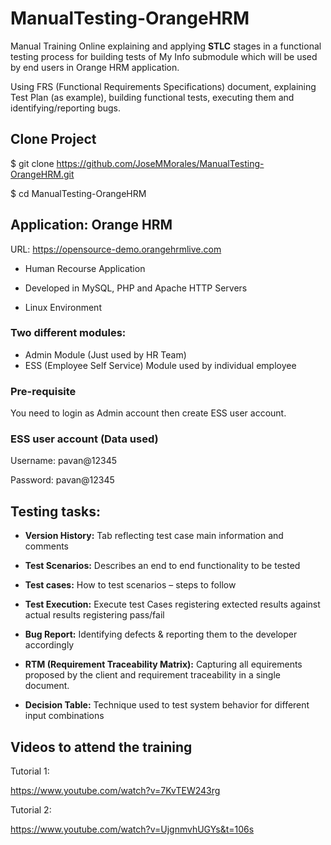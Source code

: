 # ManualTesting-OrangeHRM

Manual Training Online explaining and applying <b>STLC</b> stages in a functional testing process for building tests of My Info submodule which will be used by end users in Orange HRM application. 

Using FRS (Functional Requirements Specifications) document, explaining Test Plan (as example), building functional tests, executing them and identifying/reporting bugs.

## Clone Project

$ git clone https://github.com/JoseMMorales/ManualTesting-OrangeHRM.git

$ cd ManualTesting-OrangeHRM

## Application: Orange HRM

URL: https://opensource-demo.orangehrmlive.com

-	Human Recourse Application

-	Developed in MySQL, PHP and Apache HTTP Servers

-	Linux Environment

### Two different modules:  

- Admin Module (Just used by HR Team) 
- ESS (Employee Self Service) Module used by individual employee 

### Pre-requisite

You need to login as Admin account then create ESS user account.

### ESS user account (Data used)

Username: pavan@12345

Password: pavan@12345


## Testing tasks:

* <b>Version History:</b> Tab reflecting test case main information and comments

* <b>Test Scenarios:</b> Describes an end to end functionality to be tested

* <b>Test cases:</b> How to test scenarios – steps to follow 

* <b>Test Execution:</b> Execute test Cases registering extected results against actual results registering pass/fail

* <b>Bug Report:</b> Identifying defects & reporting them to the developer accordingly

* <b>RTM (Requirement Traceability Matrix):</b> Capturing all equirements proposed by the client and requirement traceability in a single document.

* <b>Decision Table:</b> Technique used to test system behavior for different input combinations

## Videos to attend the training

Tutorial 1:

https://www.youtube.com/watch?v=7KvTEW243rg

Tutorial 2:

https://www.youtube.com/watch?v=UjgnmvhUGYs&t=106s


